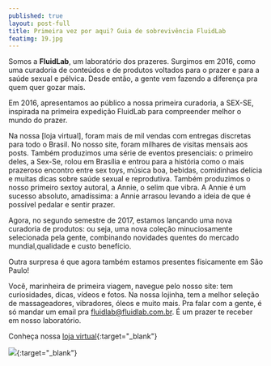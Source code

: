 ```yaml
---
published: true
layout: post-full
title: Primeira vez por aqui? Guia de sobrevivência FluidLab
featimg: 19.jpg
---
```

 
Somos a <b>FluidLab</b>, um laboratório dos prazeres. Surgimos em 2016, como uma curadoria de conteúdos e de produtos voltados para o prazer e para a saúde sexual e pélvica. Desde então, a gente vem fazendo a diferença pra quem quer gozar mais. 

Em 2016, apresentamos ao público a nossa primeira curadoria, a SEX-SE, inspirada na primeira expedição FluidLab para compreender melhor o mundo do prazer. 

Na nossa [loja virtual], foram mais de mil vendas com entregas discretas para todo o Brasil. No nosso site, foram milhares de visitas mensais aos posts.
Também produzimos uma série de eventos presenciais: o primeiro deles, a Sex-Se, rolou em Brasília e entrou para a história como o mais  prazeroso encontro entre sex toys, música boa, bebidas, comidinhas delícia e muitas dicas sobre saúde sexual e reprodutiva. Também produzimos o nosso primeiro sextoy autoral, a Annie, o selim que vibra. A Annie é um sucesso absoluto, amadíssima: a Annie arrasou levando a ideia de que é possível pedalar e sentir prazer. 

Agora, no segundo semestre de 2017, estamos lançando uma nova curadoria de produtos: ou seja, uma nova coleção minuciosamente selecionada pela gente, combinando novidades quentes do mercado mundial,qualidade e custo benefício. 

Outra surpresa é que agora também estamos presentes fisicamente em São Paulo! 

Você, marinheira de primeira viagem, navegue pelo nosso site: tem curiosidades, dicas, vídeos e fotos. Na nossa lojinha, tem a melhor seleção de massageadores, vibradores, óleos e muito mais. Pra falar com a gente, é só mandar um email pra fluidlab@fluidlab.com.br. É um prazer te receber em nosso laboratório. 


Conheça nossa [loja virtual](http://laboratoriodosprazeres.com.br/){:target="_blank"}

[![]({{site.baseurl}}/media/Screenshot%20from%202017-09-04%2011%3A31%3A00.png)](http://laboratoriodosprazeres.com.br/){:target="_blank"}
